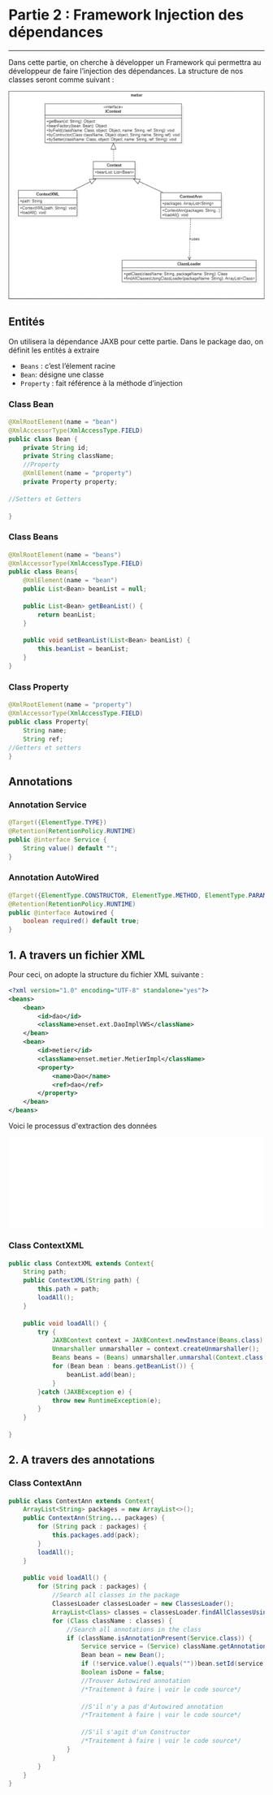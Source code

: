 # Partie 2 : Framework Injection des dépendances

---
Dans cette partie, on cherche à développer un Framework qui permettra au développeur de faire l’injection des dépendances.
La structure de nos classes seront comme suivant :

![](annexes/classes.png)

## Entités
On utilisera la dépendance JAXB pour cette partie.
Dans le package dao, on définit les entités à extraire
-	`Beans` : c’est l’élement racine
-	`Bean`: désigne une classe
-	`Property` : fait référence à la méthode d’injection

### Class Bean
```java
@XmlRootElement(name = "bean")
@XmlAccessorType(XmlAccessType.FIELD)
public class Bean {
    private String id;
    private String className;
    //Property
    @XmlElement(name = "property")
    private Property property;

//Setters et Getters

}
```
### Class Beans
```java
@XmlRootElement(name = "beans")
@XmlAccessorType(XmlAccessType.FIELD)
public class Beans{
    @XmlElement(name = "bean")
    public List<Bean> beanList = null;

    public List<Bean> getBeanList() {
        return beanList;
    }

    public void setBeanList(List<Bean> beanList) {
        this.beanList = beanList;
    }
}
```
### Class Property
```java
@XmlRootElement(name = "property")
@XmlAccessorType(XmlAccessType.FIELD)
public class Property{
    String name;
    String ref;
//Getters et setters
}
```
## Annotations

### Annotation Service 
```java
@Target({ElementType.TYPE})
@Retention(RetentionPolicy.RUNTIME)
public @interface Service {
    String value() default "";
}
```
### Annotation AutoWired
```java
@Target({ElementType.CONSTRUCTOR, ElementType.METHOD, ElementType.PARAMETER, ElementType.FIELD, ElementType.ANNOTATION_TYPE})
@Retention(RetentionPolicy.RUNTIME)
public @interface Autowired {
    boolean required() default true;
}
```
## 1. A travers un fichier XML
Pour ceci, on adopte la structure du fichier XML suivante :

```xml
<?xml version="1.0" encoding="UTF-8" standalone="yes"?>
<beans>
    <bean>
        <id>dao</id>
        <className>enset.ext.DaoImplVWS</className>
    </bean>
    <bean>
        <id>metier</id>
        <className>enset.metier.MetierImpl</className>
        <property>
            <name>Dao</name>
            <ref>dao</ref>
        </property>
    </bean>
</beans>
```
Voici le processus d'extraction des données

![](annexes/ContextXML.png)

### Class ContextXML
```java
public class ContextXML extends Context{
    String path;
    public ContextXML(String path) {
        this.path = path;
        loadAll();
    }

    public void loadAll() {
        try {
            JAXBContext context = JAXBContext.newInstance(Beans.class);
            Unmarshaller unmarshaller = context.createUnmarshaller();
            Beans beans = (Beans) unmarshaller.unmarshal(Context.class.getResourceAsStream("/"+path));
            for (Bean bean : beans.getBeanList()) {
                beanList.add(bean);
            }
        }catch (JAXBException e) {
            throw new RuntimeException(e);
        }
    }

}
```
## 2. A travers des annotations

### Class ContextAnn
```java
public class ContextAnn extends Context{
    ArrayList<String> packages = new ArrayList<>();
    public ContextAnn(String... packages) {
        for (String pack : packages) {
            this.packages.add(pack);
        }
        loadAll();
    }

    public void loadAll() {
        for (String pack : packages) {
            //Search all classes in the package
            ClassesLoader classesLoader = new ClassesLoader();
            ArrayList<Class> classes = classesLoader.findAllClassesUsingClassLoader(pack);
            for (Class className : classes) {
                //Search all annotations in the class
                if (className.isAnnotationPresent(Service.class)) {
                    Service service = (Service) className.getAnnotation(Service.class);
                    Bean bean = new Bean();
                    if (!service.value().equals(""))bean.setId(service.value());
                    Boolean isDone = false;
                    //Trouver Autowired annotation
                    /*Traitement à faire | voir le code source*/
                    
                    //S'il n'y a pas d'Autowired annotation
                    /*Traitement à faire | voir le code source*/
                    
                    //S'il s'agit d'un Constructor
                    /*Traitement à faire | voir le code source*/
                }
            }
        }
    }
}
````

